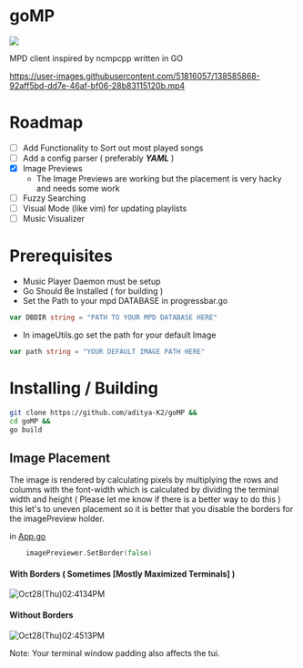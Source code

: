 # goMP

![](https://img.shields.io/badge/status-alpha-red)

 MPD client inspired by ncmpcpp written in GO

https://user-images.githubusercontent.com/51816057/138585868-92aff5bd-dd7e-46af-bf06-28b83115120b.mp4

# Roadmap

- [ ] Add Functionality to Sort out most played songs
- [ ] Add a config parser ( preferably ***YAML*** )
- [x] Image Previews
	- The Image Previews are working but the placement is very hacky and needs some work
- [ ] Fuzzy Searching
- [ ] Visual Mode (like vim) for updating playlists
- [ ] Music Visualizer

# Prerequisites

- Music Player Daemon must be setup
- Go Should Be Installed ( for building )
- Set the Path to your mpd DATABASE in progressbar.go

```go
var DBDIR string = "PATH TO YOUR MPD DATABASE HERE"
```

- In imageUtils.go set the path for your default Image

```go
var path string = "YOUR DEFAULT IMAGE PATH HERE"
```

# Installing / Building

```bash
git clone https://github.com/aditya-K2/goMP &&
cd goMP &&
go build
```

## Image Placement

The image is rendered by calculating pixels by multiplying the rows and columns with the font-width which is calculated by dividing the terminal width and height ( Please let me know if there is a better way to do this ) this let's to uneven placement so it is better that you disable the borders for the imagePreview holder.

in [App.go](https://github.com/aditya-K2/goMP/blob/master/App.go)

```go
	imagePreviewer.SetBorder(false)
```

#### With Borders ( Sometimes \[Mostly Maximized Terminals\] )


![Oct28(Thu)02:4134PM](https://user-images.githubusercontent.com/51816057/139225915-b3e30742-65a8-4482-ad38-753646b5082f.png)

#### Without Borders 

![Oct28(Thu)02:4513PM](https://user-images.githubusercontent.com/51816057/139226138-b68ebc22-204c-40f7-a7f2-0dd92b88f72b.png)

Note: Your terminal window padding also affects the tui.
